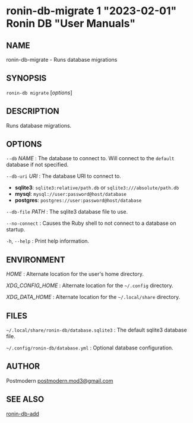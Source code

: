 # ronin-db-migrate 1 "2023-02-01" Ronin DB "User Manuals"

## NAME

ronin-db-migrate - Runs database migrations

## SYNOPSIS

`ronin-db migrate` [*options*]

## DESCRIPTION

Runs database migrations.

## OPTIONS

`--db` *NAME*
: The database to connect to. Will connect to the `default` database if not
  specified.

`--db-uri` *URI*
: The database URI to connect to.

  * **sqlite3**: `sqlite3:relative/path.db` or `sqlite3:///absolute/path.db`
  * **mysql**: `mysql://user:password@host/database`
  * **postgres**: `postgres://user:password@host/database`

`--db-file` *PATH*
: The sqlite3 database file to use.

`--no-connect`
: Causes the Ruby shell to not connect to a database on startup.

`-h`, `--help`
: Print help information.

## ENVIRONMENT

*HOME*
: Alternate location for the user's home directory.

*XDG_CONFIG_HOME*
: Alternate location for the `~/.config` directory.

*XDG_DATA_HOME*
: Alternate location for the `~/.local/share` directory.

## FILES

`~/.local/share/ronin-db/database.sqlite3`
: The default sqlite3 database file.

`~/.config/ronin-db/database.yml`
: Optional database configuration.

## AUTHOR

Postmodern <postmodern.mod3@gmail.com>

## SEE ALSO

[ronin-db-add](ronin-db-add.1.md)